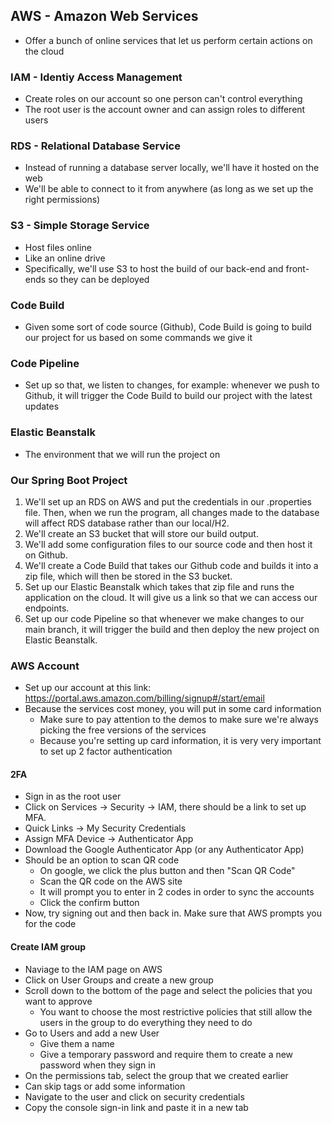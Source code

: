 ## AWS - Amazon Web Services
- Offer a bunch of online services that let us perform certain actions on the cloud

### IAM - Identiy Access Management
- Create roles on our account so one person can't control everything
- The root user is the account owner and can assign roles to different users

### RDS - Relational Database Service
- Instead of running a database server locally, we'll have it hosted on the web
- We'll be able to connect to it from anywhere (as long as we set up the right permissions)

### S3 - Simple Storage Service
- Host files online
- Like an online drive
- Specifically, we'll use S3 to host the build of our back-end and front-ends so they can be deployed

### Code Build
- Given some sort of code source (Github), Code Build is going to build our project for us based on some commands we give it

### Code Pipeline
- Set up so that, we listen to changes, for example: whenever we push to Github, it will trigger the Code Build to build our project with the latest updates

### Elastic Beanstalk
- The environment that we will run the project on

### Our Spring Boot Project
1. We'll set up an RDS on AWS and put the credentials in our .properties file. Then, when we run the program, all changes made to the database will affect RDS database rather than our local/H2. 
2. We'll create an S3 bucket that will store our build output.
3. We'll add some configuration files to our source code and then host it on Github.
4. We'll create a Code Build that takes our Github code and builds it into a zip file, which will then be stored in the S3 bucket.
5. Set up our Elastic Beanstalk which takes that zip file and runs the application on the cloud. It will give us a link so that we can access our endpoints. 
6. Set up our code Pipeline so that whenever we make changes to our main branch, it will trigger the build and then deploy the new project on Elastic Beanstalk.

### AWS Account
- Set up our account at this link: https://portal.aws.amazon.com/billing/signup#/start/email
- Because the services cost money, you will put in some card information
    - Make sure to pay attention to the demos to make sure we're always picking the free versions of the services
    - Because you're setting up card information, it is very very important to set up 2 factor authentication

#### 2FA
- Sign in as the root user
- Click on Services -> Security -> IAM, there should be a link to set up MFA.
- Quick Links -> My Security Credentials
- Assign MFA Device -> Authenticator App
- Download the Google Authenticator App (or any Authenticator App)
- Should be an option to scan QR code
    - On google, we click the plus button and then "Scan QR Code"
    - Scan the QR code on the AWS site
    - It will prompt you to enter in 2 codes in order to sync the accounts
    - Click the confirm button
- Now, try signing out and then back in. Make sure that AWS prompts you for the code

#### Create IAM group
- Naviage to the IAM page on AWS
- Click on User Groups and create a new group
- Scroll down to the bottom of the page and select the policies that you want to approve
    - You want to choose the most restrictive policies that still allow the users in the group to do everything they need to do
- Go to Users and add a new User
    - Give them a name
    - Give a temporary password and require them to create a new password when they sign in
- On the permissions tab, select the group that we created earlier
- Can skip tags or add some information
- Navigate to the user and click on security credentials
- Copy the console sign-in link and paste it in a new tab